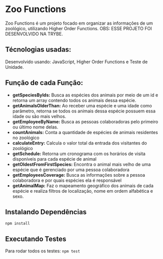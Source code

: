 # Zoo Functions

Zoo Functions é um projeto focado em organizar as informações de um zoológico, utilizando Higher Order Functions.
OBS: ESSE PROJETO FOI DESENVOLVIDO NA TRYBE.

## Técnologias usadas:
Desenvolvido usando: JavaScript, Higher Order Functions e Teste de Unidade.

## Função de cada Função:
* <strong>getSpeciesByIds:</strong> Busca as espécies dos animais por meio de um id e retorna um array contendo todos os animais dessa espécie.
* <strong>getAnimalsOlderThan:</strong> Ao receber uma espécie e uma idade como parâmetro, retorna se todos os animais dessa espécie possuem essa idade ou são mais velhos.
* <strong>getEmployeeByName:</strong> Busca as pessoas colaboradoras pelo primeiro ou último nome delas.
* <strong>countAnimals:</strong> Conta a quantidade de espécies de animais residentes no zoológico
* <strong>calculateEntry:</strong> Calcula o valor total da entrada dos visitantes do zoológico
* <strong>getSchedule:</strong> Retorna um cronograma com os horários de visita disponíveis para cada espécie de animal
* <strong>getOldestFromFirstSpecies:</strong> Encontra o animal mais velho de uma espécie que é gerenciado por uma pessoa colaboradora
* <strong>getEmployeesCoverage:</strong> Busca as informações sobre a pessoa colaboradora e por quais espécies ela é responsável
* <strong>getAnimalMap:</strong> Faz o mapeamento geográfico dos animais de cada espécie e realiza filtros de localização, nome em ordem alfabética e sexo.

## Instalando Dependências
  `npm install`

## Executando Testes
Para rodar todos os testes:
  `npm test`